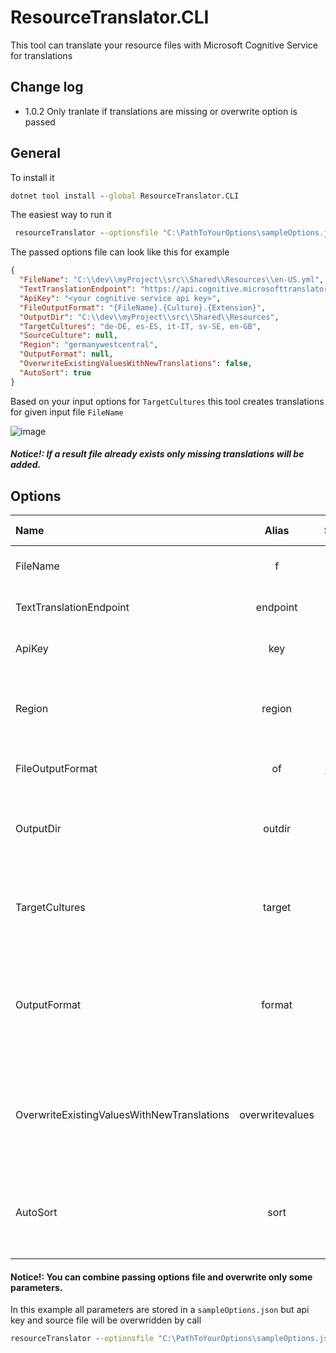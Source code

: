 # ResourceTranslator.CLI
This tool can translate your resource files with Microsoft Cognitive Service for translations

## Change log
- 1.0.2 Only tranlate if translations are missing or overwrite option is passed

## General

To install it

```cmd
dotnet tool install --global ResourceTranslator.CLI
```

The easiest way to run it
```cmd
 resourceTranslator --optionsfile "C:\PathToYourOptions\sampleOptions.json"
```

The passed options file can look like this for example
```json
{
  "FileName": "C:\\dev\\myProject\\src\\Shared\\Resources\\en-US.yml",
  "TextTranslationEndpoint": "https://api.cognitive.microsofttranslator.com/",
  "ApiKey": "<your cognitive service api key>",
  "FileOutputFormat": "{FileName}.{Culture}.{Extension}",
  "OutputDir": "C:\\dev\\myProject\\src\\Shared\\Resources",
  "TargetCultures": "de-DE, es-ES, it-IT, sv-SE, en-GB",
  "SourceCulture": null,
  "Region": "germanywestcentral",
  "OutputFormat": null,
  "OverwriteExistingValuesWithNewTranslations": false,
  "AutoSort": true
}
```

Based on your input options for `TargetCultures` this tool creates translations for given input file `FileName`

![image](https://user-images.githubusercontent.com/11070717/138893321-440e103e-74ee-4cfd-99bb-3a0e2bda2069.png)

##### Notice!: If a result file already exists only missing translations will be added.


## Options

| Name          |      Alias   | Sample        | Is Required    | Description
| :---          |    :----:    |:---           |     :----:     |:---                      |
| FileName      | f            | `-f "C:\path\file.json"`   | yes           | The main input file to translate                   |
| TextTranslationEndpoint      | endpoint            | `-endpoint "https://api.cognitive.microsofttranslator.com/"`   | yes           | Endpoint for translation service
| ApiKey      | key            | `-key "<your api key>"`   | yes           | Api key for translation service
| Region      | region            | `-region "germanywestcentral"`   | yes           | Region where your azure cognitive service is stored
| FileOutputFormat      | of            | `-of "Generated_{FileName}_for_culture_{Culture}.{Extension}"`   | no           | Format to save out put file
| OutputDir      | outdir            | `-outdir "C:\otherdir\"`   | no           | Optional path to store result files in. Default is same dir as input file
| TargetCultures      | target            | `-target "de-DE, it-IT"`   | yes           | Target cultures to generate translations for. Split by , or ; possible
| OutputFormat      | format            | `-format "Json"`   | no           | Default same as input but if you want to convert yaml to json for example you can specify a format here
| OverwriteExistingValuesWithNewTranslations      | overwritevalues            | `-overwritevalues "True"`   | no           | If this is true existing target resources will overwridden and not merged
| AutoSort      | sort            | `-sort "True"`   | no           | If this is true all result files and the input file file sorted automatically Asc


#### Notice!: You can combine passing options file and overwrite only some parameters.
In this example all parameters are stored in a `sampleOptions.json` but api key and source file will be overwridden by call
```cmd
resourceTranslator --optionsfile "C:\PathToYourOptions\sampleOptions.json" -key "diferentApiKey" -f "PathToMyFile.json"
```

